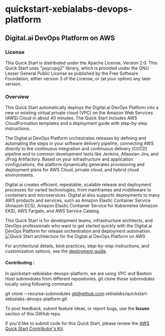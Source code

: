 # quickstart-xebialabs-devops-platform
## Digital.ai DevOps Platform on AWS

### License
This Quick Start is distributed under the Apache License, Version 2.0. This Quick Start uses "psycopg2" library, which is provided under the GNU Lesser General Public License as published by the Free Software Foundation, either version 3 of the License, or (at your option) any later version.

### Overview
This Quick Start automatically deploys the Digital.ai DevOps Platform into a new or existing virtual private cloud (VPC) on the Amazon Web Services (AWS) Cloud in about 40 minutes. The Quick Start includes AWS CloudFormation templates and a deployment guide with step-by-step instructions.

The Digital.ai DevOps Platform orchestrates releases by defining and automating the steps in your software delivery pipeline, connecting AWS directly to the continuous integration and continuous delivery (CI/CD) pipeline and to common development tools like Jenkins, Atlassian Jira, and JFrog Artifactory. Based on your infrastructure and application configurations, the platform dynamically generates provisioning and deployment plans for AWS Cloud, private cloud, and hybrid cloud environments.

Digital.ai creates efficient, repeatable, scalable release and deployment processes for varied technologies, from mainframes and middleware to containers and microservices. Digital.ai also supports deployments to many AWS products and services, such as Amazon Elastic Container Service (Amazon ECS), Amazon Elastic Container Service for Kubernetes (Amazon EKS), AWS Fargate, and AWS Service Catalog. 

This Quick Start is for development teams, infrastructure architects, and DevOps professionals who want to get started quickly with the Digital.ai DevOps Platform for release orchestration and deployment automation.
![Quick Start architecture for the Digital.ai DevOps Platform on AWS](https://d1.awsstatic.com/partner-network/QuickStart/datasheets/xebialabs-devops-platform-on-aws-architecture.078426cef063c8ce9d05ef3702ed565d94c822aa.png)

For architectural details, best practices, step-by-step instructions, and customization options, see the [deployment guide]( https://fwd.aws/YWarg).

#### Contributing :
In quickstart-xebialabs-devops-platform, we are using VPC and Bastion Host submodules from different repositories. git clone those submodules locally using following command:

git clone --recurse-submodules git@github.com:xebialabs/quickstart-xebialabs-devops-platform.git

To post feedback, submit feature ideas, or report bugs, use the **Issues** section of this GitHub repo.

If you'd like to submit code for this Quick Start, please review the [AWS Quick Start Contributor's Kit](https://aws-quickstart.github.io/).
